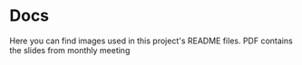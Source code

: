 # Docs
Here you can find images used in this project's README files. PDF contains the slides from monthly meeting
